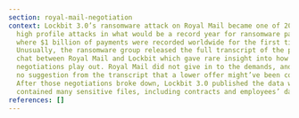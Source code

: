 ```yaml
---
section: royal-mail-negotiation
context: Lockbit 3.0’s ransomware attack on Royal Mail became one of 2023’s most
  high profile attacks in what would be a record year for ransomware payments,
  where $1 billion of payments were recorded worldwide for the first time.
  Unusually, the ransomware group released the full transcript of the private
  chat between Royal Mail and Lockbit which gave rare insight into how these
  negotiations play out. Royal Mail did not give in to the demands, and there’s
  no suggestion from the transcript that a lower offer might’ve been considered.
  After those negotiations broke down, Lockbit 3.0 published the data which
  contained many sensitive files, including contracts and employees’ data.
references: []
---
```

